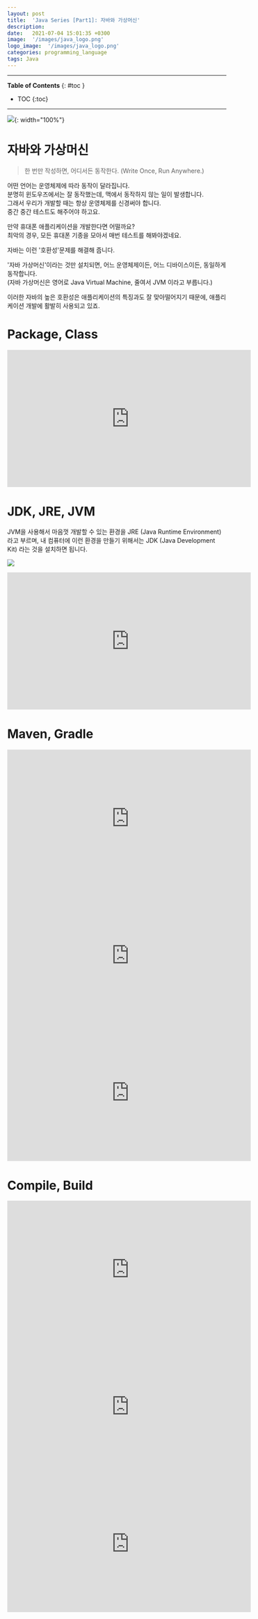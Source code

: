 ```yaml
---
layout: post
title:  'Java Series [Part1]: 자바와 가상머신'
description: 
date:   2021-07-04 15:01:35 +0300
image:  '/images/java_logo.png'
logo_image:  '/images/java_logo.png'
categories: programming_language
tags: Java
---
```

---

**Table of Contents**
{: #toc }
*  TOC
{:toc}

---


![](/images/java_1.png){: width="100%"}  


# 자바와 가상머신

> 한 번만 작성하면, 어디서든 동작한다. (Write Once, Run Anywhere.)  

어떤 언어는 운영체제에 따라 동작이 달라집니다.  
분명히 윈도우즈에서는 잘 동작했는데, 맥에서 동작하지 않는 일이 발생합니다.  
그래서 우리가 개발할 때는 항상 운영체제를 신경써야 합니다.  
중간 중간 테스트도 해주어야 하고요.  

만약 휴대폰 애플리케이션을 개발한다면 어떨까요?  
최악의 경우, 모든 휴대폰 기종을 모아서 매번 테스트를 해봐야겠네요.  

자바는 이런 '호환성'문제를 해결해 줍니다.  

'자바 가상머신'이라는 것만 설치되면, 어느 운영체제이든, 어느 디바이스이든, 동일하게 동작합니다.  
(자바 가상머신은 영어로 Java Virtual Machine, 줄여서 JVM 이라고 부릅니다.)  

이러한 자바의 높은 호환성은 애플리케이션의 특징과도 잘 맞아떨어지기 때문에, 애플리케이션 개발에 활발히 사용되고 있죠.  

# Package, Class

<iframe width="560" height="315" src="https://www.youtube.com/embed/Zt4Ze4jNDUE" title="YouTube video player" frameborder="0" allow="accelerometer; autoplay; clipboard-write; encrypted-media; gyroscope; picture-in-picture" allowfullscreen></iframe>

# JDK, JRE, JVM

JVM을 사용해서 마음껏 개발할 수 있는 환경을 JRE (Java Runtime Environment) 라고 부르며, 내 컴퓨터에 이런 환경을 만들기 위해서는 JDK (Java Development Kit) 라는 것을 설치하면 됩니다.  

![](/images/jdk.png)

<iframe width="560" height="315" src="https://www.youtube.com/embed/VvVruEDCSSY" title="YouTube video player" frameborder="0" allow="accelerometer; autoplay; clipboard-write; encrypted-media; gyroscope; picture-in-picture" allowfullscreen></iframe>

# Maven, Gradle

<iframe width="560" height="315" src="https://www.youtube.com/embed/3Jp9kGDb01g" title="YouTube video player" frameborder="0" allow="accelerometer; autoplay; clipboard-write; encrypted-media; gyroscope; picture-in-picture" allowfullscreen></iframe>

<iframe width="560" height="315" src="https://www.youtube.com/embed/L19wXSpv5cs" title="YouTube video player" frameborder="0" allow="accelerometer; autoplay; clipboard-write; encrypted-media; gyroscope; picture-in-picture" allowfullscreen></iframe>

<iframe width="560" height="315" src="https://www.youtube.com/embed/ntOH2bWLWQs" title="YouTube video player" frameborder="0" allow="accelerometer; autoplay; clipboard-write; encrypted-media; gyroscope; picture-in-picture" allowfullscreen></iframe>

# Compile, Build

<iframe width="560" height="315" src="https://www.youtube.com/embed/6SvUZqbU37E" title="YouTube video player" frameborder="0" allow="accelerometer; autoplay; clipboard-write; encrypted-media; gyroscope; picture-in-picture" allowfullscreen></iframe>

<iframe width="560" height="315" src="https://www.youtube.com/embed/zeDh2mMd_fc" title="YouTube video player" frameborder="0" allow="accelerometer; autoplay; clipboard-write; encrypted-media; gyroscope; picture-in-picture" allowfullscreen></iframe>

<iframe width="560" height="315" src="https://www.youtube.com/embed/JgRCaVwkPE8" title="YouTube video player" frameborder="0" allow="accelerometer; autoplay; clipboard-write; encrypted-media; gyroscope; picture-in-picture" allowfullscreen></iframe>